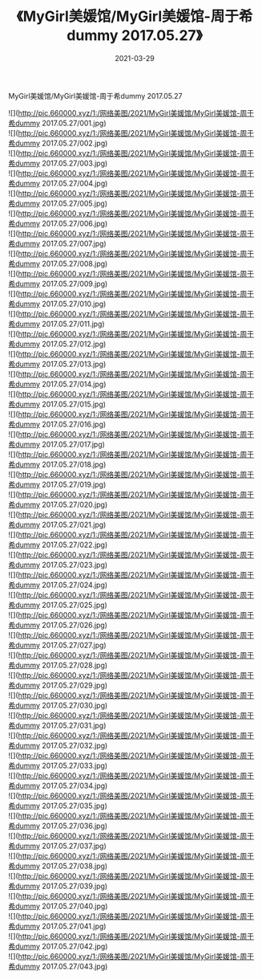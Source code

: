 ﻿---
layout: post
title:  《MyGirl美媛馆/MyGirl美媛馆-周于希dummy 2017.05.27》
date:   2021-03-29
img: http://pic.660000.xyz/1:/网络美图/2021/MyGirl美媛馆/MyGirl美媛馆-周于希dummy 2017.05.27/000.jpg
categories: [美女, 清纯, 唯美]
---

MyGirl美媛馆/MyGirl美媛馆-周于希dummy 2017.05.27

 ![](http://pic.660000.xyz/1:/网络美图/2021/MyGirl美媛馆/MyGirl美媛馆-周于希dummy 2017.05.27/001.jpg) <br>![](http://pic.660000.xyz/1:/网络美图/2021/MyGirl美媛馆/MyGirl美媛馆-周于希dummy 2017.05.27/002.jpg) <br>![](http://pic.660000.xyz/1:/网络美图/2021/MyGirl美媛馆/MyGirl美媛馆-周于希dummy 2017.05.27/003.jpg) <br>![](http://pic.660000.xyz/1:/网络美图/2021/MyGirl美媛馆/MyGirl美媛馆-周于希dummy 2017.05.27/004.jpg) <br>![](http://pic.660000.xyz/1:/网络美图/2021/MyGirl美媛馆/MyGirl美媛馆-周于希dummy 2017.05.27/005.jpg) <br>![](http://pic.660000.xyz/1:/网络美图/2021/MyGirl美媛馆/MyGirl美媛馆-周于希dummy 2017.05.27/006.jpg) <br>![](http://pic.660000.xyz/1:/网络美图/2021/MyGirl美媛馆/MyGirl美媛馆-周于希dummy 2017.05.27/007.jpg) <br>![](http://pic.660000.xyz/1:/网络美图/2021/MyGirl美媛馆/MyGirl美媛馆-周于希dummy 2017.05.27/008.jpg) <br>![](http://pic.660000.xyz/1:/网络美图/2021/MyGirl美媛馆/MyGirl美媛馆-周于希dummy 2017.05.27/009.jpg) <br>![](http://pic.660000.xyz/1:/网络美图/2021/MyGirl美媛馆/MyGirl美媛馆-周于希dummy 2017.05.27/010.jpg) <br>![](http://pic.660000.xyz/1:/网络美图/2021/MyGirl美媛馆/MyGirl美媛馆-周于希dummy 2017.05.27/011.jpg) <br>![](http://pic.660000.xyz/1:/网络美图/2021/MyGirl美媛馆/MyGirl美媛馆-周于希dummy 2017.05.27/012.jpg) <br>![](http://pic.660000.xyz/1:/网络美图/2021/MyGirl美媛馆/MyGirl美媛馆-周于希dummy 2017.05.27/013.jpg) <br>![](http://pic.660000.xyz/1:/网络美图/2021/MyGirl美媛馆/MyGirl美媛馆-周于希dummy 2017.05.27/014.jpg) <br>![](http://pic.660000.xyz/1:/网络美图/2021/MyGirl美媛馆/MyGirl美媛馆-周于希dummy 2017.05.27/015.jpg) <br>![](http://pic.660000.xyz/1:/网络美图/2021/MyGirl美媛馆/MyGirl美媛馆-周于希dummy 2017.05.27/016.jpg) <br>![](http://pic.660000.xyz/1:/网络美图/2021/MyGirl美媛馆/MyGirl美媛馆-周于希dummy 2017.05.27/017.jpg) <br>![](http://pic.660000.xyz/1:/网络美图/2021/MyGirl美媛馆/MyGirl美媛馆-周于希dummy 2017.05.27/018.jpg) <br>![](http://pic.660000.xyz/1:/网络美图/2021/MyGirl美媛馆/MyGirl美媛馆-周于希dummy 2017.05.27/019.jpg) <br>![](http://pic.660000.xyz/1:/网络美图/2021/MyGirl美媛馆/MyGirl美媛馆-周于希dummy 2017.05.27/020.jpg) <br>![](http://pic.660000.xyz/1:/网络美图/2021/MyGirl美媛馆/MyGirl美媛馆-周于希dummy 2017.05.27/021.jpg) <br>![](http://pic.660000.xyz/1:/网络美图/2021/MyGirl美媛馆/MyGirl美媛馆-周于希dummy 2017.05.27/022.jpg) <br>![](http://pic.660000.xyz/1:/网络美图/2021/MyGirl美媛馆/MyGirl美媛馆-周于希dummy 2017.05.27/023.jpg) <br>![](http://pic.660000.xyz/1:/网络美图/2021/MyGirl美媛馆/MyGirl美媛馆-周于希dummy 2017.05.27/024.jpg) <br>![](http://pic.660000.xyz/1:/网络美图/2021/MyGirl美媛馆/MyGirl美媛馆-周于希dummy 2017.05.27/025.jpg) <br>![](http://pic.660000.xyz/1:/网络美图/2021/MyGirl美媛馆/MyGirl美媛馆-周于希dummy 2017.05.27/026.jpg) <br>![](http://pic.660000.xyz/1:/网络美图/2021/MyGirl美媛馆/MyGirl美媛馆-周于希dummy 2017.05.27/027.jpg) <br>![](http://pic.660000.xyz/1:/网络美图/2021/MyGirl美媛馆/MyGirl美媛馆-周于希dummy 2017.05.27/028.jpg) <br>![](http://pic.660000.xyz/1:/网络美图/2021/MyGirl美媛馆/MyGirl美媛馆-周于希dummy 2017.05.27/029.jpg) <br>![](http://pic.660000.xyz/1:/网络美图/2021/MyGirl美媛馆/MyGirl美媛馆-周于希dummy 2017.05.27/030.jpg) <br>![](http://pic.660000.xyz/1:/网络美图/2021/MyGirl美媛馆/MyGirl美媛馆-周于希dummy 2017.05.27/031.jpg) <br>![](http://pic.660000.xyz/1:/网络美图/2021/MyGirl美媛馆/MyGirl美媛馆-周于希dummy 2017.05.27/032.jpg) <br>![](http://pic.660000.xyz/1:/网络美图/2021/MyGirl美媛馆/MyGirl美媛馆-周于希dummy 2017.05.27/033.jpg) <br>![](http://pic.660000.xyz/1:/网络美图/2021/MyGirl美媛馆/MyGirl美媛馆-周于希dummy 2017.05.27/034.jpg) <br>![](http://pic.660000.xyz/1:/网络美图/2021/MyGirl美媛馆/MyGirl美媛馆-周于希dummy 2017.05.27/035.jpg) <br>![](http://pic.660000.xyz/1:/网络美图/2021/MyGirl美媛馆/MyGirl美媛馆-周于希dummy 2017.05.27/036.jpg) <br>![](http://pic.660000.xyz/1:/网络美图/2021/MyGirl美媛馆/MyGirl美媛馆-周于希dummy 2017.05.27/037.jpg) <br>![](http://pic.660000.xyz/1:/网络美图/2021/MyGirl美媛馆/MyGirl美媛馆-周于希dummy 2017.05.27/038.jpg) <br>![](http://pic.660000.xyz/1:/网络美图/2021/MyGirl美媛馆/MyGirl美媛馆-周于希dummy 2017.05.27/039.jpg) <br>![](http://pic.660000.xyz/1:/网络美图/2021/MyGirl美媛馆/MyGirl美媛馆-周于希dummy 2017.05.27/040.jpg) <br>![](http://pic.660000.xyz/1:/网络美图/2021/MyGirl美媛馆/MyGirl美媛馆-周于希dummy 2017.05.27/041.jpg) <br>![](http://pic.660000.xyz/1:/网络美图/2021/MyGirl美媛馆/MyGirl美媛馆-周于希dummy 2017.05.27/042.jpg) <br>![](http://pic.660000.xyz/1:/网络美图/2021/MyGirl美媛馆/MyGirl美媛馆-周于希dummy 2017.05.27/043.jpg) <br>